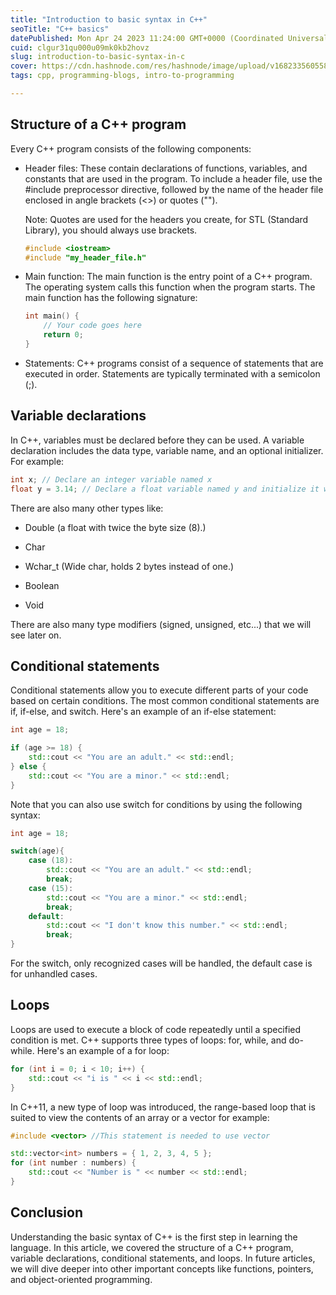 ```yaml
---
title: "Introduction to basic syntax in C++"
seoTitle: "C++ basics"
datePublished: Mon Apr 24 2023 11:24:00 GMT+0000 (Coordinated Universal Time)
cuid: clgur31qu000u09mk0kb2hovz
slug: introduction-to-basic-syntax-in-c
cover: https://cdn.hashnode.com/res/hashnode/image/upload/v1682335605582/29fb5351-77a7-4c20-88e8-b30e087ebe74.jpeg
tags: cpp, programming-blogs, intro-to-programming

---
```


## Structure of a C++ program

Every C++ program consists of the following components:

* Header files: These contain declarations of functions, variables, and constants that are used in the program. To include a header file, use the #include preprocessor directive, followed by the name of the header file enclosed in angle brackets (&lt;&gt;) or quotes ("").
    
    Note: Quotes are used for the headers you create, for STL (Standard Library), you should always use brackets.
    
    ```cpp
    #include <iostream>
    #include "my_header_file.h"
    ```
    
* Main function: The main function is the entry point of a C++ program. The operating system calls this function when the program starts. The main function has the following signature:
    
    ```cpp
    int main() {
        // Your code goes here
        return 0;
    }
    ```
    
* Statements: C++ programs consist of a sequence of statements that are executed in order. Statements are typically terminated with a semicolon (;).
    

## Variable declarations

In C++, variables must be declared before they can be used. A variable declaration includes the data type, variable name, and an optional initializer. For example:

```cpp
int x; // Declare an integer variable named x
float y = 3.14; // Declare a float variable named y and initialize it with the value 3.14
```

There are also many other types like:

* Double (a float with twice the byte size (8).)
    
* Char
    
* Wchar\_t (Wide char, holds 2 bytes instead of one.)
    
* Boolean
    
* Void
    

There are also many type modifiers (signed, unsigned, etc...) that we will see later on.

## Conditional statements

Conditional statements allow you to execute different parts of your code based on certain conditions. The most common conditional statements are if, if-else, and switch. Here's an example of an if-else statement:

```cpp
int age = 18;

if (age >= 18) {
    std::cout << "You are an adult." << std::endl;
} else {
    std::cout << "You are a minor." << std::endl;
}
```

Note that you can also use switch for conditions by using the following syntax:

```cpp
int age = 18;

switch(age){
    case (18):
        std::cout << "You are an adult." << std::endl;
        break;
    case (15):
        std::cout << "You are a minor." << std::endl;
        break;
    default:
        std::cout << "I don't know this number." << std::endl;
        break;
}
```

For the switch, only recognized cases will be handled, the default case is for unhandled cases.

## Loops

Loops are used to execute a block of code repeatedly until a specified condition is met. C++ supports three types of loops: for, while, and do-while. Here's an example of a for loop:

```cpp
for (int i = 0; i < 10; i++) {
    std::cout << "i is " << i << std::endl;
}
```

In C++11, a new type of loop was introduced, the range-based loop that is suited to view the contents of an array or a vector for example:

```cpp
#include <vector> //This statement is needed to use vector

std::vector<int> numbers = { 1, 2, 3, 4, 5 };
for (int number : numbers) {
    std::cout << "Number is " << number << std::endl;
}
```

## Conclusion

Understanding the basic syntax of C++ is the first step in learning the language. In this article, we covered the structure of a C++ program, variable declarations, conditional statements, and loops. In future articles, we will dive deeper into other important concepts like functions, pointers, and object-oriented programming.